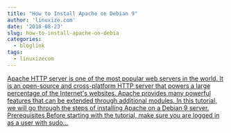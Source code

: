 ```yaml
---
title: "How to Install Apache on Debian 9"
author: 'linuxize.com'
date: '2018-08-23'
slug: how-to-install-apache-on-debia
categories:
  - bloglink
tags:
  - linuxizecom
---
```


[Apache HTTP server is one of the most popular web servers in the world. It is an open-source and cross-platform HTTP server that powers a large percentage of the Internet's websites. Apache provides many powerful features that can be extended through additional modules. In this tutorial, we will go through the steps of installing Apache on a Debian 9 server. Prerequisites Before starting with the tutorial, make sure you are logged in as a user with sudo...<click to read more>](https://linuxize.com/post/how-to-install-apache-on-debian-9/)

